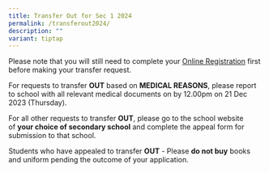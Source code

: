 ```yaml
---
title: Transfer Out for Sec 1 2024
permalink: /transferout2024/
description: ""
variant: tiptap
---
```

<p>Please note that you will still need to complete your&nbsp;<a href="https://go.gov.sg/s1yc2024" rel="noopener noreferrer nofollow" target="_blank">Online Registration</a>&nbsp;first before making your transfer request.</p><p>For requests to transfer&nbsp;<strong>OUT</strong>&nbsp;based on&nbsp;<strong>MEDICAL REASONS</strong>, please report to school with all relevant medical documents on by 12.00pm on 21 Dec 2023 (Thursday).</p><p>For all other requests to transfer&nbsp;<strong>OUT</strong>, please go to the school website of&nbsp;<strong>your choice of secondary school</strong>&nbsp;and complete the appeal form for submission to that school.</p><p>Students who have appealed to transfer&nbsp;<strong>OUT</strong>&nbsp;- Please&nbsp;<strong>do not buy</strong>&nbsp;books and uniform pending the outcome of your application.</p>